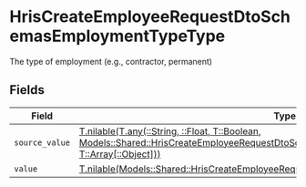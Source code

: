 # HrisCreateEmployeeRequestDtoSchemasEmploymentTypeType

The type of employment (e.g., contractor, permanent)


## Fields

| Field                                                                                                                                                                                                                                  | Type                                                                                                                                                                                                                                   | Required                                                                                                                                                                                                                               | Description                                                                                                                                                                                                                            |
| -------------------------------------------------------------------------------------------------------------------------------------------------------------------------------------------------------------------------------------- | -------------------------------------------------------------------------------------------------------------------------------------------------------------------------------------------------------------------------------------- | -------------------------------------------------------------------------------------------------------------------------------------------------------------------------------------------------------------------------------------- | -------------------------------------------------------------------------------------------------------------------------------------------------------------------------------------------------------------------------------------- |
| `source_value`                                                                                                                                                                                                                         | [T.nilable(T.any(::String, ::Float, T::Boolean, Models::Shared::HrisCreateEmployeeRequestDtoSchemasEmploymentTypeType4, T::Array[::Object]))](../../models/shared/hriscreateemployeerequestdtoschemasemploymenttypetypesourcevalue.md) | :heavy_minus_sign:                                                                                                                                                                                                                     | N/A                                                                                                                                                                                                                                    |
| `value`                                                                                                                                                                                                                                | [T.nilable(Models::Shared::HrisCreateEmployeeRequestDtoSchemasEmploymentTypeTypeValue)](../../models/shared/hriscreateemployeerequestdtoschemasemploymenttypetypevalue.md)                                                             | :heavy_minus_sign:                                                                                                                                                                                                                     | N/A                                                                                                                                                                                                                                    |